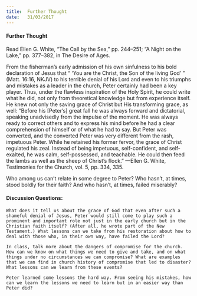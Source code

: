 ```yaml
---
title:  Further Thought
date:   31/03/2017
---
```


#### Further Thought

Read Ellen G. White, “The Call by the Sea,” pp. 244–251; “A Night on the Lake,” pp. 377–382, in The Desire of Ages. 

From the fisherman’s early admission of his own sinfulness to his bold declaration of Jesus that “ ‘You are the Christ, the Son of the living God’ ” (Matt. 16:16, NKJV) to his terrible denial of his Lord and even to his triumphs and mistakes as a leader in the church, Peter certainly had been a key player. Thus, under the flawless inspiration of the Holy Spirit, he could write what he did, not only from theoretical knowledge but from experience itself. He knew not only the saving grace of Christ but His transforming grace, as well: “Before his [Peter’s] great fall he was always forward and dictatorial, speaking unadvisedly from the impulse of the moment. He was always ready to correct others and to express his mind before he had a clear comprehension of himself or of what he had to say. But Peter was converted, and the converted Peter was very different from the rash, impetuous Peter. While he retained his former fervor, the grace of Christ regulated his zeal. Instead of being impetuous, self-confident, and self-exalted, he was calm, self-possessed, and teachable. He could then feed the lambs as well as the sheep of Christ’s flock.” —Ellen G. White, Testimonies for the Church, vol. 5, pp. 334, 335.  

Who among us can’t relate in some degree to Peter? Who hasn’t, at times, stood boldly for their faith? And who hasn’t, at times, failed miserably?

#### Discussion Questions:

`What does it tell us about the grace of God that even after such a shameful denial of Jesus, Peter would still come to play such a prominent and important role not just in the early church but in the Christian faith itself? (After all, he wrote part of the New Testament.) What lessons can we take from his restoration about how to deal with those who, in their own way, have failed the Lord?`

`In class, talk more about the dangers of compromise for the church. How can we know on what things we need to give and take, and on what things under no circumstances we can compromise? What are examples that we can find in church history of compromise that led to disaster? What lessons can we learn from these events?` 

`Peter learned some lessons the hard way. From seeing his mistakes, how can we learn the lessons we need to learn but in an easier way than Peter did?`